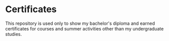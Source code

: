 # Certificates
This repository is used only to show my bachelor's diploma and earned certificates for courses and summer activities other than my undergraduate studies.
